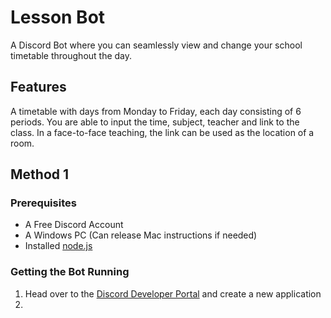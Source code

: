 # Lesson Bot
A Discord Bot where you can seamlessly view and change your school timetable throughout the day. 

## Features
A timetable with days from Monday to Friday, each day consisting of 6 periods.
You are able to input the time, subject, teacher and link to the class. In a face-to-face teaching, the link can be used as the location of a room.

## Method 1
### Prerequisites
* A Free Discord Account
* A Windows PC (Can release Mac instructions if needed)
* Installed [node.js](https://discordjs.guide/preparations/#installing-node-js)
### Getting the Bot Running
1. Head over to the [Discord Developer Portal](https://discord.com/developers/applications/) and create a new application
2.
